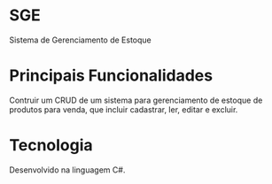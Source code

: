 # SGE
Sistema de Gerenciamento de Estoque

# Principais Funcionalidades
Contruir um CRUD de um sistema para gerenciamento de estoque de produtos para venda, que incluir cadastrar, ler, editar e excluir.

# Tecnologia
Desenvolvido na linguagem C#.
